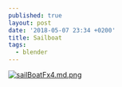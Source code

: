 ```yaml
---
published: true
layout: post
date: '2018-05-07 23:34 +0200'
title: Sailboat
tags:
  - blender
---
```

[![sailBoatFx4.md.png](https://cdn.scrot.moe/images/2018/05/07/sailBoatFx4.md.png)](https://cdn.scrot.moe/images/2018/05/07/sailBoatFx4.png)
